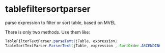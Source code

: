 # tablefiltersortparser
parse expression to filter or sort table, based on MVEL

There is only two methods. Use them like:
```java
TableFilterTextParser.parseText(jTable, expression)
TableSortTextParser.ParserText(jTable, expression , SortOrder.ASCENDING);
```
